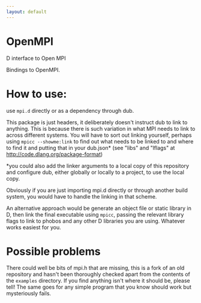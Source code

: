 ```yaml
---
layout: default
---
```


# OpenMPI
D interface to Open MPI

Bindings to OpenMPI.

How to use:
==========
use ```mpi.d``` directly or as a dependency through dub.

This package is just headers, it deliberately doesn't instruct dub to link to anything. This is because there is such variation in what MPI needs to link to across different systems.
You will have to sort out linking yourself, perhaps using ```mpicc --showme:link``` to find out what needs to be linked to and where to find it and putting that in your dub.json* (see "libs" and "lflags" at http://code.dlang.org/package-format)

*you could also add the linker arguments to a local copy of this repository and configure dub, either globally or locally to a project, to use the local copy.

Obviously if you are just importing mpi.d directly or through another build system, you would have to handle the linking in that scheme.

An alternative approach would be generate an object file or static library in D, then link the final executable using ```mpicc```, passing the relevant library flags to link to phobos and any other D libraries you are using. Whatever works easiest for you.

Possible problems
=================
There could well be bits of mpi.h that are missing, this is a fork of an old repository and hasn't been thoroughly checked apart from the contents of the ```examples``` directory. If you find anything isn't where it should be, please tell! The same goes for any simple program that you know should work but mysteriously fails.
